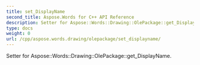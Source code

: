 ```yaml
---
title: set_DisplayName
second_title: Aspose.Words for C++ API Reference
description: Setter for Aspose::Words::Drawing::OlePackage::get_DisplayName. 
type: docs
weight: 0
url: /cpp/aspose.words.drawing/olepackage/set_displayname/
---
```


Setter for Aspose::Words::Drawing::OlePackage::get_DisplayName. 

